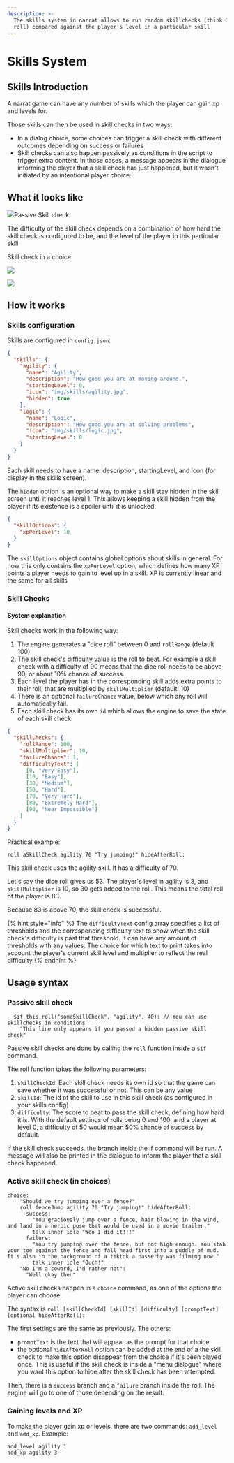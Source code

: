 ```yaml
---
description: >-
  The skills system in narrat allows to run random skillchecks (think D&D dice
  roll) compared against the player's level in a particular skill
---
```


# Skills System

## Skills Introduction

A narrat game can have any number of skills which the player can gain xp and levels for.

Those skills can then be used in skill checks in two ways:

* In a dialog choice, some choices can trigger a skill check with different outcomes depending on success or failures
* Skill checks can also happen passively as conditions in the script to trigger extra content. In those cases, a message appears in the dialogue informing the player that a skill check has just happened, but it wasn't initiated by an intentional player choice.

## What it looks like

![](<../.gitbook/assets/image (8).png>)Passive Skill check

The difficulty of the skill check depends on a combination of how hard the skill check is configured to be, and the level of the player in this particular skill

Skill check in a choice:

![](<../.gitbook/assets/image (6).png>)

![](<../.gitbook/assets/image (5).png>)

## How it works

### Skills configuration

Skills are configured in `config.json`:

```json
{
  "skills": {
    "agility": {
      "name": "Agility",
      "description": "How good you are at moving around.",
      "startingLevel": 0,
      "icon": "img/skills/agility.jpg",
      "hidden": true
    },
    "logic": {
      "name": "Logic",
      "description": "How good you are at solving problems",
      "icon": "img/skills/logic.jpg",
      "startingLevel": 0
    }
  }
}
```

Each skill needs to have a name, description, startingLevel, and icon (for display in the skills screen).

The `hidden` option is an optional way to make a skill stay hidden in the skill screen until it reaches level 1. This allows keeping a skill hidden from the player if its existence is a spoiler until it is unlocked.

```json
{
  "skillOptions": {
    "xpPerLevel": 10
  }
}
```

The `skillOptions` object contains global options about skills in general. For now this only contains the `xpPerLevel` option, which defines how many XP points a player needs to gain to level up in a skill. XP is currently linear and the same for all skills

### Skill Checks

#### System explanation

Skill checks work in the following way:

1. The engine generates a "dice roll" between 0 and `rollRange` (default 100)
2. The skill check's difficulty value is the roll to beat. For example a skill check with a difficulty of 90 means that the dice roll needs to be above 90, or about 10% chance of success.
3. Each level the player has in the corresponding skill adds extra points to their roll, that are multiplied by `skillMultiplier` (default: 10)
4. There is an optional `failureChance` value, below which any roll will automatically fail.
5. Each skill check has its own `id` which allows the engine to save the state of each skill check

```json
{
  "skillChecks": {
    "rollRange": 100,
    "skillMultiplier": 10,
    "failureChance": 1,
    "difficultyText": [
      [0, "Very Easy"],
      [10, "Easy"],
      [30, "Medium"],
      [50, "Hard"],
      [70, "Very Hard"],
      [80, "Extremely Hard"],
      [90, "Near Impossible"]
    ]
  }
}
```

Practical example:

```renpy
roll aSkillCheck agility 70 "Try jumping!" hideAfterRoll:
```

This skill check uses the agility skill. It has a difficulty of 70.

Let's say the dice roll gives us 53. The player's level in agility is 3, and `skillMultiplier` is 10, so 30 gets added to the roll. This means the total roll of the player is 83.

Because 83 is above 70, the skill check is successful.

{% hint style="info" %}
The `difficultyText` config array specifies a list of thresholds and the corresponding difficulty text to show when the skill check's difficulty is past that threshold. It can have any amount of thresholds with any values. The choice for which text to print takes into account the player's current skill level and multiplier to reflect the real difficulty
{% endhint %}

## Usage syntax

### Passive skill check

```renpy
  $if this.roll("someSkillCheck", "agility", 40): // You can use skillchecks in conditions
    "This line only appears if you passed a hidden passive skill check"
```

Passive skill checks are done by calling the `roll` function inside a `$if` command.

The roll function takes the following parameters:

1. `skillCheckId`: Each skill check needs its own id so that the game can save whether it was successful or not. This can be any value
2. `skillId`: The id of the skill to use in this skill check (as configured in your skills config)
3. `difficulty`: The score to beat to pass the skill check, defining how hard it is. With the default settings of rolls being 0 and 100, and a player at level 0, a difficulty of 50 would mean 50% chance of success by default.

If the skill check succeeds, the branch inside the if command will be run. A message will also be printed in the dialogue to inform the player that a skill check happened.

### Active skill check (in choices)

```renpy
choice:
    "Should we try jumping over a fence?"
    roll fenceJump agility 70 "Try jumping!" hideAfterRoll:
      success:
        "You graciously jump over a fence, hair blowing in the wind, and land in a heroic pose that would be used in a movie trailer."
        talk inner idle "Woo I did it!!!"
      failure:
        "You try jumping over the fence, but not high enough. You stab your toe against the fence and fall head first into a puddle of mud. It's also in the background of a tiktok a passerby was filming now."
        talk inner idle "Ouch!"
    "No I'm a coward, I'd rather not":
      "Well okay then"
```

Active skill checks happen in a `choice` command, as one of the options the player can choose.

The syntax is `roll [skillCheckId] [skillId] [difficulty] [promptText] [optional hideAfterRoll]:`

The first settings are the same as previously. The others:

* `promptText` is the text that will appear as the prompt for that choice
* the optional `hideAfterRoll` option can be added at the end of a the skill check to make this option disappear from the choice if it's been played once. This is useful if the skill check is inside a "menu dialogue" where you want this option to hide after the skill check has been attempted.

Then, there is a `success`  branch and a `failure` branch inside the roll. The engine will go to one of those depending on the result.

### Gaining levels and XP

To make the player gain xp or levels, there are two commands: `add_level`  and `add_xp`. Example:

```renpy
add_level agility 1
add_xp agility 3
```
